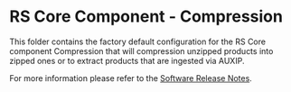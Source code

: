 # RS Core Component - Compression

This folder contains the factory default configuration for the RS Core component Compression that will compression unzipped products into zipped ones or to extract products that are ingested via AUXIP.

For more information please refer to the [Software Release Notes](./doc/SRN.md).
